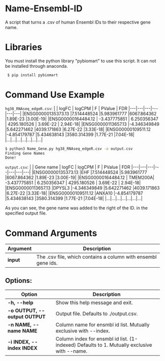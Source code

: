 # Name-Ensembl-ID
A script that turns a .csv of human Ensembl IDs to their respective gene name.

# Libraries
You must install the python library "pybiomart" to use this script. It can not be installed through anaconda.
```bash
 $ pip install pybiomart
```

# Command Use Example

`hg38_RNAseq_edgeR.csv`:
|	 | logFC |	logCPM	| F |	PValue	| FDR
|---|---|---|---|---|---|
|ENSG00000135373.13	|7.514448524	|5.983961777	|6067.864362	|1.89E-23	|3.00E-19|
|ENSG00000164484.12 |	-3.437775851 |	6.250356347 |	4295.180526 |	3.69E-22 |	2.94E-18|
|ENSG00000113657.13	|-4.346349849	|5.642271462	|4039.171863	|6.27E-22	|3.33E-18|
|ENSG00000109511.12	|-4.854179787	|5.434638143	|3580.314399	|1.77E-21	|7.04E-18|
|...|...|...|...|...|...|...|

```bash
$ python3 Name_Gene.py hg38_RNAseq_edgeR.csv -o output.csv
Finding Gene Names
Done!
```

`output.csv`:
|	 | Gene name	| logFC |	logCPM	| F |	PValue	| FDR
|---|---|---|---|---|---|---|
|ENSG00000135373.13	|EHF	|7.514448524	|5.983961777	|6067.864362	|1.89E-23	|3.00E-19|
|ENSG00000164484.12 |	TMEM200A|	-3.437775851 |	6.250356347 |	4295.180526 |	3.69E-22 |	2.94E-18|
|ENSG00000113657.13	|DPYSL3	|-4.346349849	|5.642271462	|4039.171863	|6.27E-22	|3.33E-18|
|ENSG00000109511.12	|ANXA10	|-4.854179787	|5.434638143	|3580.314399	|1.77E-21	|7.04E-18|
|...|...|...|...|...|...|...|

As you can see, the gene name was added to the right of the ID. in the specified output file.

# Command Arguments
  | Argument | Description |
  | ---    |     ---     |
  |**input** |The .csv file, which contains a column with ensembl gene ids.
## Options:
  | Option | Description |
  | ---    |     ---     |
  |**-h, --help**|Show this help message and exit.
  |**-o OUTPUT, --output OUTPUT**|Output file. Defaults to ./output.csv.
  |**-n NAME, --name NAME**|Column name for ensmbl id list. Mutually exclusive with --index.
  |**-i INDEX, --index INDEX**|Column index for ensmbl id list. (1-indexed) Defaults to 1. Mutually exclusive with --name.

